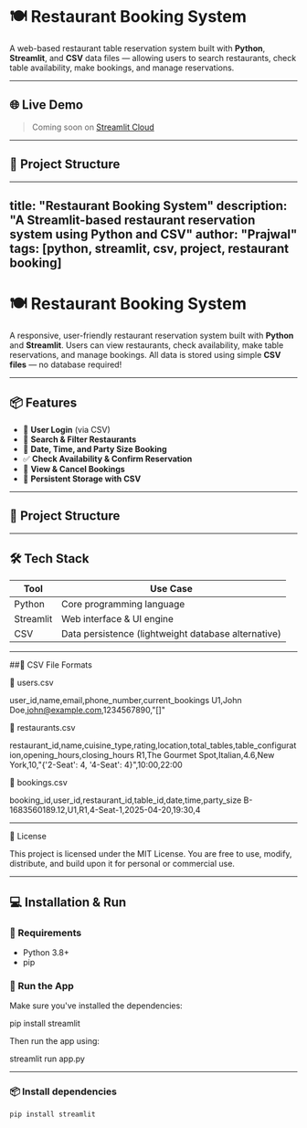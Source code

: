 # 🍽️ Restaurant Booking System

A web-based restaurant table reservation system built with **Python**, **Streamlit**, and **CSV** data files — allowing users to search restaurants, check table availability, make bookings, and manage reservations.

---

## 🌐 Live Demo

> Coming soon on [Streamlit Cloud](https://streamlit.io/cloud)

---

## 📁 Project Structure
---
title: "Restaurant Booking System"
description: "A Streamlit-based restaurant reservation system using Python and CSV"
author: "Prajwal"
tags: [python, streamlit, csv, project, restaurant booking]
---

# 🍽️ Restaurant Booking System

A responsive, user-friendly restaurant reservation system built with **Python** and **Streamlit**. Users can view restaurants, check availability, make table reservations, and manage bookings. All data is stored using simple **CSV files** — no database required!

---

## 📦 Features

- 🔐 **User Login** (via CSV)
- 🏪 **Search & Filter Restaurants**
- 📅 **Date, Time, and Party Size Booking**
- ✅ **Check Availability & Confirm Reservation**
- 📖 **View & Cancel Bookings**
- 💾 **Persistent Storage with CSV**

---

## 📁 Project Structure

---

## 🛠️ Tech Stack

| Tool       | Use Case                    |
|------------|-----------------------------|
| Python     | Core programming language   |
| Streamlit  | Web interface & UI engine   |
| CSV        | Data persistence (lightweight database alternative) |

---

##📑 CSV File Formats

🧍 users.csv

user_id,name,email,phone_number,current_bookings
U1,John Doe,john@example.com,1234567890,"[]"

🍴 restaurants.csv

restaurant_id,name,cuisine_type,rating,location,total_tables,table_configuration,opening_hours,closing_hours
R1,The Gourmet Spot,Italian,4.6,New York,10,"{'2-Seat': 4, '4-Seat': 4}",10:00,22:00

📅 bookings.csv

booking_id,user_id,restaurant_id,table_id,date,time,party_size
B-1683560189.12,U1,R1,4-Seat-1,2025-04-20,19:30,4


---

📄 License

This project is licensed under the MIT License.
You are free to use, modify, distribute, and build upon it for personal or commercial use.


---

## 💻 Installation & Run

### 📌 Requirements

- Python 3.8+
- pip

### 🚀 Run the App

Make sure you've installed the dependencies:

pip install streamlit

Then run the app using:

streamlit run app.py


---
### 📦 Install dependencies

```bash
pip install streamlit

